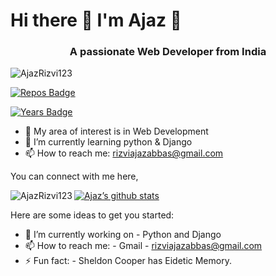 # Hi there 👋 I'm Ajaz  👾
<h3 align="center">A passionate Web Developer  from India</h3>

<img src="https://komarev.com/ghpvc/?username=AjazRizvi123" alt="AjazRizvi123" />
  
[![Repos Badge](https://badges.pufler.dev/repos/AjazRizvi123)](https://badges.pufler.dev)

[![Years Badge](https://badges.pufler.dev/years/AjazRizvi123)](https://badges.pufler.dev)


- 🔭 My area of interest is in Web Development 
- 🌱 I’m currently learning python & Django
- 📫 How to reach me: rizviajazabbas@gmail.com

You can connect with me here,


[![Ajaz’s github stats](https://github-readme-stats.vercel.app/api?username=AjazRizvi123)](https://github.com/AjazRizvi123/github-readme-stats)<img align="left" src="https://github-readme-stats.vercel.app/api/top-langs/?username=AjazRizvi123&layout=compact&hide=html" alt="AjazRizvi123" />


Here are some ideas to get you started:

- 🔭 I’m currently working on - Python and Django
- 📫 How to reach me: - Gmail - rizviajazabbas@gmail.com
- ⚡ Fun fact: -  Sheldon Cooper has Eidetic Memory.
